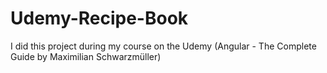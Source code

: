 # Udemy-Recipe-Book

I did this project during my course on the Udemy (Angular - The Complete Guide by Maximilian Schwarzmüller)

